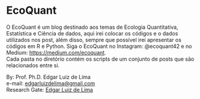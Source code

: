 # EcoQuant
O EcoQuant é um blog destinado aos temas de Ecologia Quantitativa, Estatística e Ciência de dados, aqui irei colocar os códigos e o dados utilizados nos post, além disso,
sempre que possível irei apresentar os códigos em R e Python. Siga o EcoQuant no Instagram: @ecoquant42 e no Medium: https://medium.com/ecoquant.  
Cada pasta no diretório contém os scripts de um conjunto de posts que são relacionados entre si.  

By: Prof. Ph.D. Edgar Luiz de Lima  
e-mail: edgarluizdelima@gmail.com  
Research Gate: [Edgar Luiz de Lima](https://www.researchgate.net/profile/Edgar-Luiz-De-Lima)
